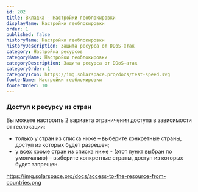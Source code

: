 ```yaml
---
id: 202
title: Вкладка - Настройки геоблокировки
displayName: Настройки геоблокировки
order: 1
published: false
historyName: Настройки геоблокировки
historyDescription: Защита ресурса от DDoS-атак
category: Настройка ресурсов
categoryName: Настройки геоблокировки
categoryDescription: Защита ресурса от DDoS-атак
categoryOrder: 1
categoryIcon: https://img.solarspace.pro/docs/test-speed.svg
footerName: Настройки геоблокировки
footerOrder: 10
---
```

### **Доступ к ресурсу из стран**
Вы можете настроить 2 варианта ограничения доступа в зависимости от геолокации:

- только у стран из списка ниже – выберите конкретные страны, доступ из которых будет разрешен;
- у всех кроме стран из списка ниже - (этот пункт выбран по умолчанию) – выберите конкретные страны, доступ из которых будет запрещен.

https://img.solarspace.pro/docs/access-to-the-resource-from-countries.png
